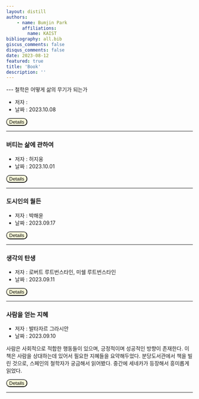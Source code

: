 ```yaml
---
layout: distill
authors: 
    - name: Bumjin Park
      affiliations:
        name: KAIST
bibliography: all.bib
giscus_comments: false
disqus_comments: false
date: 2023-08-12
featured: true
title: 'Book'
description: ''
---
```



--- 철학은 어떻게 삶의 무기가 되는가

* 저자 : 
* 날짜 : 2023.10.08 

<button onclick="myFunction(5)" style="background-color:#FFFFDD;border-radius:10px">Details</button>

<div id="5" style="display:none;border:3px solid #DDDDDD;padding:1rem;" markdown="1">

어느 쪽이든 중요한 건 회사라는 종적 구조의 커뮤니티가 자신에게 더 이 이상 안전한 커뮤니티가 아니라는 사실을 인식하고, 자율적으로 자신이 소속하는 커뮤니티를 만들어야 한다는 의지를 갖는 것이다. 가족도 소셜네트워크도 직업별 길드도, 그것을 만들어 내거나 혹은 참가해서 유지하겠다는 의지가 있어야 성립한다. 지금은 바야흐로 그렇게 해야만 스스로 아노미 상태에 빠질 위험을 막을 수 있는 시대다. 

사회의 규제와 규칙이 느슨해져도 개인이 반드시 자유로우지는 것은 아니며 도리어 불안정한 상태에 빠진다. 규제와 규칙이 느슨해지는 현상이 꼭 사회에 좋은 것만은 아니다. 아노미 상황에 빠지면 각 개인은 조직이나 가정에 대한 연대감을잃고 고독감에 허덕이며 사회를 표류하게 된다. 포스트 업무 방식 개혁의 그림치고는 어딘가 쓸쓸하다. 

사람들이 외적의 침입이나 서로의 권리 침해로부터 몸을 지키고, 자신의 노동과 대지에서 얻은 수확으로 자신을 부양하며 쾌적한 생활을 보낼 수 있게 하는 것은, 이 공공의 권력이다. 이 권력을 확립하는 유일한 길은 모든 사람의 의지를 다수결에 의해 하나의 의지로 결집할 수 있도록, 한 사람의 개인 혹은 합의체에 그들이 지닌 모든 능력과 강인함을 안겨주는 것이다. - 토머스 홉스 리바이어던 

오늘날 사람의 경제 활동 가치를 계량하는 틀은 크게 두 가지다. 한 가지는 모든 일의 가치는 투입된 노동량으로 결정된다고 보는 ‘노동 가치설’이다. 원래 노동 가치설을 꺼낸 것은 고전파 경제학이었지만 이 사고방식은 마르크스 경제학에도 계승되어 사상 체계의 기반을 이루었다. 

또 하나는, 모든 일의 가치는효용의 크기로 결정된다고 보는 효용 가치설이다. 

보부아르의 저서 ‘제2의 성' : 여성은 여성으로 태어나는 것이 아니라 여성으로 만들어지는 것이다. 

여러 국가의 문화적 차이 여섯 가지
권련거리지수 PDI, Power Distance Index
개인주의 IDV Individualism 
불확실성 회피지수 UAI, Unecertainty Avoidnace Index 
남성성 MAS, Masculinity 
장기적 적응 LTO , Long-Term Orientation
자율성 vs 통제성 IVR, Indulgence versus Restraint 


직업과 일에 관한 이야기를 할 때 자신이 무엇을 하고 싶은지, 무엇을 잘하는지를 생각하라는 말을 많이 듣는다. 하지만 이런 말이 대개 무의미하다고 생각한다. 일이란 실제로 해 보지 않으면 재미있는지, 그리고 잘하는지 결코 알 수 없다. 어떤 일을 하고 싶은지 생각하며 망설이다가는 우연찮게 찾아온  기회마저 놓치고 말 우려가 있다. 

중요한 것은 행선지가 정해져 있지 않더라도 아무래도 위험한 것 같다는 판단이 서면 재빨리 도망치는 일이다. 시선을 응시하고 귀를 기울여 주위에서 어떤 일이 일어나고 있는지를 확인하라. 의지가 되는 것은 사태의 변화를 인식하는 센스. 우연에 대한 직감. 그 뿐이다.  ‘세계의 리더들은 왜 직감을 단련하는가" 
축적형 이론 사고보다 대담한 직감이 중요하다.

아리스토텔레스 수사학
시기심을 품는 것은 자신과 같거나, 같다고 생각되는 사람이 있는 사람들이다. 그런데 내가 말하는 같은 사람이란 집안이나 혈연관계, 연배, 세상의 평가, 재산 등의 면에서 같은 사람을 말한다. 또한 사람들이 누구에게 시기심을 품는 지도 확실하다. 왜냐하면 다른 문제와 함께  이미 이야기되고 있기 때문이다. 결국 사람은 시대와 장소, 연배, 세상의 평가등 여러 면에서 자신과 비슷한 사람에게 질투를 느낀다. 

공평이나 공정과 정반대에 있는 차별이 이질성에 의해서 생겨난다고 생각하기 쉽지만 실은 그렇지 않다. 차별이나 격차는 우리의 생각과는 정반대로 ‘동질성’이 높기 때문에 발생한다. 오히려 동질성이 전제가 되어 있는 사회와 조직에서 나타나는 ‘작은 격차'야말로 큰 스트레스를 만들어 낸다. 

패놉티콘 Panopticon 은 독방이 원주형으로 배치되어 있고 그 한가운데에 감시탑이 설치된 감옥 건축 양식이다. “18세기 영국의 철학자 제러미 벤담이 구상. 

</div>



---



### 버티는 삶에 관하여

* 저자 : 허지웅 
* 날짜 : 2023.10.01 


<button onclick="myFunction(4)" style="background-color:#FFFFDD;border-radius:10px">Details</button>

<div id="4" style="display:none;border:3px solid #DDDDDD;padding:1rem;" markdown="1">

그가 이상향으로 생각하는 평범한 어른이란, 바로 그런 과오들을 짊어지고 살아가는 사람들이다. 그것이 책임이다. 

산다는 건 액정보호필름을 붙이는 일과 비슿나 것이다. 떼어내어 다시 붙이려다가는 못 쓰게 된다. 먼지가 들어갔으면 들어간 대로, 기포가 남았으면 남은 대로 결과물을 인내하고 상기할 수밖에 없다. 

바로 지금 이 순간 짊어질 수 있는 꼭 그만큼씩 가지고 살아나가면, 그것이 평범한 어른이다. 

어른이 된다는 건, 어쩌면 주변 세계를 향한 애정을 조금씩 잃어가는 과정일지도 모르겠다. 

봄은 언제나 아름답다. 내가 봄을 아름답다고 느끼는 건, 그것이 공정하기 떄문이다. 봄의 따스함은 더위에 약하고 강한 자나 추위에 약하고 강한 자를 갖리지 ㅇ낳고 모두에게 공정하다. 사람의 조건과 규칙들이 하루를 멀다 하고 불온하게 허물어지는 이 세계 아래서, 공정한 모든 것은 아름답다. 

</div>


---

### 도시인의 월든

* 저자 : 박해윤 
* 날짜 : 2023.09.17

<button onclick="myFunction(3)" style="background-color:#FFFFDD;border-radius:10px">Details</button>

<div id="3" style="display:none;border:3px solid #DDDDDD;padding:1rem;" markdown="1">


* 다산 정약용과 연암 박지원 : 실학자로 유명한 다산은 관직에 진출해 나라를 발전시키고 국민들의 삶을 개선할 여러 가지 방법을 연구했다. 반면 연암은 관직을 멀리했고 글도 열심히 쓰지 않았다. 
그가 쓴 글은 종종 지위가 낮은 평범한 사람들에게 들은 이야기나 그들의 삶을 다루곤 했다. 

* 책 '스피노자는 왜 라이프니츠를 몰래 만났나' :  현대인은 두 세계관 중 하나를 선택해야 한다. <br> *라이프니츠* : 끊임없이 세상을 개선시키고 보다 설득력 있고 일관된 질서를 부여하려는 열정이 있었다. <br> *스피노자*: 모든 것이 반드시 그러해야 하는 완벽한 자연의 표현일 뿐이라고 했다. **그는 세상에 많은 것을 기대하지도 요구하지도 않았다.** 

* 그 근본에는 이 세상을 더 발전시켜야 하며 거기에 기여하는 쓸모 있는 인간이 되어야 한다는 가치 판단이 있다. 

* 인간의 심연을 탐구한 칼 융도 말년에 물도 전기도 없는 호숫가 외딴 집에 살면서 소박한 삶을 실천하면서 이렇게 말했다. "소박하게 사는 것이 왜 이리 어려운가." 도대체 왜일까. 간소하게 사는 게 이리 좋은데, 그걸 너무나 잘 아는데, 그 안으로 뚜벅뚜벅 걸어가는 건 왜 이리 어려울까. 

* 예술의 완성도를 더 높이고 사람들에게 이해시키는 것도 음악가의 책임이 아닌가요? <br> *"그렇다면 나는 아마추어로 남겠어요. 음악 자체에 대한 사랑으로 음악을 연주하는 것 말이에요."*

</div>

--- 


### 생각의 탄생 

* 저자 : 로버트 루트번스타인, 미쉘 루트번스타인 
* 날짜 : 2023.09.11 

<button onclick="myFunction(2)" style="background-color:#FFFFDD;border-radius:10px">Details</button>

<div id="2" style="display:none;border:3px solid #DDDDDD;padding:1rem;" markdown="1">

물리적인 시간, 생리적인 시간, 정신적인 시간은 각각 다르게 나타난다. 이를 단초로 하면 어떤 생각이라도 가능해진다. 아마 시간에도 다른 차원이 있을 것이라고 생각하게 되는 것이다. 

평면적 시각이미지는 한 가지 관점에서만 유효하며 오직 한 사람의 감상자만을 염두에 두고 있다. 
반면에 조소나 디자인은 감상자의 위치에 구애받지 않아야 하며 여러 사람이 동시에 감상하는 것을 고려해야 한다. 

우리가 지금 당장의 위치에만 얽매이지 않고 가능한 모든 위치에서 사물을 보려고 한다면, 즉 보편적으로 사물을 보기 시작하는 순간 우리는 더 이상 단 한 가지의 관점에서 사물을 보게 되지 않는다. 

사고의 독창성을 기른다는 취지에서 내가 좀더 배웠으면 하는 주제들이 있다. 나는 이 중에 두 가지를 말하고 싶은데, 하나는 차원적 분석이다. 
이로 인해서 문제의 핵심에 빨리 도달할 수 있다. 또 다른 하나는 투영법인데, 이는 상상력 넘치는 방식으로 데이터를 열거하는 것을 말한다. 


</div>

---

### 사람을 얻는 지혜

* 저자 : 발타자르 그라시안
* 날짜 : 2023.09.10 

사람은 사회적으로 적합한 행동들이 있으며, 긍정적이며 성공적인 방향이 존재한다. 이 책은 사람을 상대하는데 있어서 필요한 지혜들을 요약해두었다.
분당도서관에서 책을 빌린 것으로, 스페인의 철학자가 궁금해서 읽어봤다. 중간에 세네카가 등장해서 흥미롭게 읽었다. 

<button onclick="myFunction(1)" style="background-color:#FFFFDD;border-radius:10px">Details</button>

<div id="1" style="display:none;border:3px solid #DDDDDD;padding:1rem;" markdown="1">

p. 116 <strong> 어리석은 자가 친구에게서 얻는 유익보다 지혜자가 적에게서 얻는 유익이 더 크다 </strong>
<br>
적을 이용할 줄 알라. 매사에 해치는 칼날이 아닌, 자신을 지켜주는 칼자루를 잡는 법을 배워야 한다. 경쟁할 때는 더욱 그래야 한다. 어리석은 사람이 친구로부터 얻는 유익보다 현명한 사람이 적으로부터 얻는 유익이 더 크다. 
<br><br>
p. 126 <strong> 한눈에 파악되는 존재가 되어선 안 된다. </strong>
<br>
능력의 한계를 드러내지 말라. 주의 깊은 사람이라면 모두의 존경을 받으려는 마음에 **남들이 자신의 지식과 능력의 깊이를 측정하도록 허용해서는 안 된다.** 
사람들에게 알려지긴 하되, 한눈에 파악되는 존재가 되어서는 안 된다. 
<br><br>
p. 134 <strong> 큰 행운을 맞기 전에 먼저 배짱을 키워라 </strong>
<br>
크게 베어 문 행운을 소화할 수 있는 위. 지혜를 몸이라고 한다면, 그 안에서 가장 중요한 부위는 커다란 위이다. 위가 커야 받아들일 수 있는 능력도 크기 때문이다. 큰 행운을 먹어도 어떤 사람은 과식으로 배탈이 나지만, 어떤 사람은 여전히 배가 고프다. 
<br><br>
p.140 <strong> 다른 사람과 조화하는 것은 큰 능력이다. </strong>
<br>
온전한 사람이 되는 지름길. 그것은 다른 사람과 교제를 잘하는 것이다. 이를 위해 남과 어울리는 것이 매우 효과적이다. 
그러면서 습관과 취향을 서로 나누고, 자기도 모르게 기질과 재능도 닮아간다. 그래서 성급한 사람은 잘 참는 사람과 함께 어울리고자 한다. 
**세상은 정반대 모습들이 번갈아 나타날 때 유지되고 아름다워진다.** 
<br><br>
p.142 **사람들이 당신에게 등을 돌릴 때까지 기다리지 말라.** 
<br>
해가 질 때까지 기다리지 말라. 지혜로운 사람의 차세훈 중에는 버림받기 전에 먼저 버리라는 말이 있다. 
마지막에 승리를 거머쥘 수 있어야 한다. 때때로 태양도 가장 밝게 빛날 때 구름 뒤로 숨어 지는 모습을 보이지 않는다. 
노련한 조련사는 경주마를 은퇴시킬 시기를 알고 있다. 즉, 경주에 나갔다가 쓰러져 조롱받을 때까지 기다리지 않는다. 
<br><br>
p.145 **악천후와 역경 대비는 잘 나갈 때 해야 한다.**
<br>
번영할 때 역경을 대비하라. 여름에 겨울 식량을 준비하는 것이 더 지혜롭고 쉬운 예방책이다. 번영할 때는 호의를 얻기 쉽고, 우정도 넘친다. 따라서 이럴 때 악천후를 대비하는 것이 현명한 일이다. 
<br><br>
p. 149 **사람들의 결점에 익숙해지는 것도 배워야 할 재주다**
<br>
지인의 결점에 익숙해져라. 추한 얼굴에 익숙해지는 것처럼, 지인의 결점에도 익숙해져야 한다. 의존적인 관계에 있을 때는 더욱 그래야 한다. 
함께 살아갈 수 없을 정도로 고약해도, 함께 살아갈 수밖에 없는 사람들이 있다. 
<br><br>
p. 150. **비열한 사람들 사이에는 진정한 우정이 없다.**
<br>
늘 의무를 다하는 사람들과 교제하라. 그런 사람들과는 서로 신뢰를 주고받을 수 있다. 그들의 의무감은 그런 행동을 보장한다. 그들은 비록 다툴 일이 생겨도 상대에게 잘 대한다. 
그들은 늘 의무를 다하는 본래 모습대로 행동하기 때문이다. 따라서 자기 명예를 지키지 않는 사람을 항상 피해야 한다. 명예를 중요하게 여기지 않는 사람은 미덕도 소중히 여기지 않기 때문이다. 
<br><br>
p. 168. **인간의 연약함에 대비해 두 배의 자원을 준비하라** 
<br>
삶에서 필요한 자원을 두 배로 늘려라. 그러면 삶도 두 배로 살게 된다. 아무리 뛰어난 자원이라도 그것만 움켜쥐거나 의존해서는 안 된다. 모든 것 특히 성공과 호의와 취향을 얻는 원처을 두 배로 늘려야 한다. 
<br><br>
p. 172. **내버려두는 기술** 
<br>
인간관계에는 마음의 회오리바람과 폭풍우가 분다. 
그럴 때는 파도가 덜한 안전한 항구로 몸을 피하는 게 현명하다. 
군중의 소용돌이를 가라앉히는 방법은 그들을 그대로 두고 스스로 가라앉게 하는 것이다. 
지금 뒤로 물러서면, 나중에 승리를 얻게 된다. 샘물은 조금만 흔들려도 탁해진다. 그리고 그런 물은 간섭하지 않고 그냥 두어야 다시 맑아진다. 
무질서를 바로잡는 최고의 방법은 그냥 두는 것이고, 그럴 때 스스로 진정 된다. 
<br><br>
p. 174. **수천 개의 결점 중에서도 단 하나의 완벽함을 발견하라** 
<br>
더 행복한 취향을 가진 사람들도 있다. 그들은 우연한 기회에 수천 개의 결점 중에서 단 하나의 완벽함을 발견한다. 
<br><br>
p. 181. **조언이 필요하지 않을 만큼 완벽한 사람은 없다.** 
<br>
가장 뛰어난 사람이라도 친절한 조언에 귀 기울여야 하고, 군주라도 다른 사람에게 배워야 한다. 아무도 다가갈 수 없어 고칠 기회를 얻지 못하고, 
아무도 막지 못해 신세를 망치는 사람들이 있다. 
지혜라는 비밀의 방에는 의지할 수 있고 실수를 바로잡도록 평가해주는 친구라는 믿음직한 거울을 두어야 한다. 

</div>

---




<script>
function myFunction(n) {
  var x = document.getElementById(n);
  if (x.style.display === "none") {
    x.style.display = "block";
  } else {
    x.style.display = "none";
  }
}
</script>